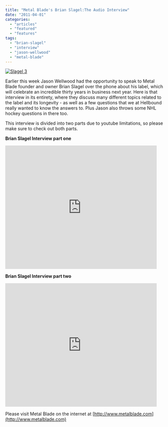 ```yaml
---
title: "Metal Blade's Brian Slagel:The Audio Interview"
date: "2011-04-01"
categories: 
  - "articles"
  - "featured"
  - "features"
tags: 
  - "brian-slagel"
  - "interview"
  - "jason-wellwood"
  - "metal-blade"
---
```


[![](http://www.hellbound.ca/wp-content/uploads/2011/04/Slagel-3-595x395.jpg "Slagel 3")](http://www.hellbound.ca/wp-content/uploads/2011/04/Slagel-3.jpg)

Earlier this week Jason Wellwood had the opportunity to speak to Metal Blade founder and owner Brian Slagel over the phone about his label, which will celebrate an incredible thirty years in business next year. Here is that interview in its entirety, where they discuss many different topics related to the label and its longevity - as well as a few questions that we at Hellbound really wanted to know the answers to. Plus Jason also throws some NHL hockey questions in there too.

This interview is divided into two parts due to youtube limitations, so please make sure to check out both parts.

**Brian Slagel Interview part one** 

<iframe title="YouTube video player" width="480" height="390" src="http://www.youtube.com/embed/qwaVPQHVhiU" frameborder="0" allowfullscreen></iframe>

**Brian Slagel Interview part two** 

<iframe title="YouTube video player" width="480" height="390" src="http://www.youtube.com/embed/zr_HgmQTass" frameborder="0" allowfullscreen></iframe>

Please visit Metal Blade on the internet at [http://www.metalblade.com](http://www.metalblade.com)
